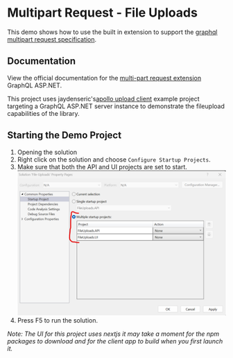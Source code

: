 # Multipart Request - File Uploads
This demo shows how to use the built in extension to support the [graphql multipart request specification](https://github.com/jaydenseric/graphql-multipart-request-spec).

## Documentation
View the official documentation for the [multi-part request extension](https://graphql-aspnet.github.io/docs/server-extensions/file-uploads) GraphQL ASP.NET.

This project uses jaydenseric's[apollo upload client](https://github.com/jaydenseric/apollo-upload-client) example project targeting a GraphQL ASP.NET server instance to demonstrate the fileupload capabilities of the library.

## Starting the Demo Project
1. Opening the solution
2. Right click on the solution and choose `Configure Startup Projects`. 
3. Make sure that both the API and UI projects are set to start.
![select both projects to startup](images/solution-startup.png)
4. Press F5 to run the solution.

_Note: The UI for this project uses nextjs it may take a moment for the npm packages to download and for the client app to build when you first launch it._